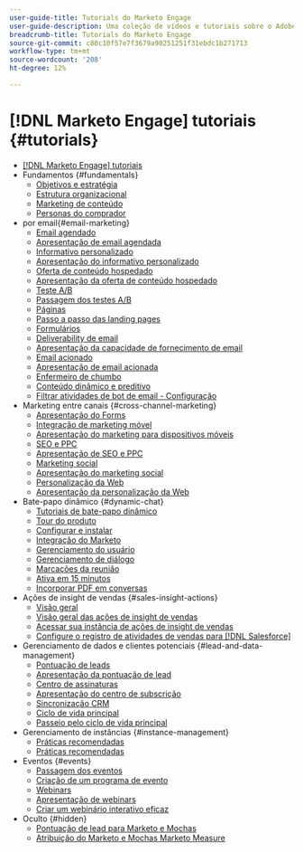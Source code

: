 ```yaml
---
user-guide-title: Tutorials do Marketo Engage
user-guide-description: Uma coleção de vídeos e tutoriais sobre o Adobe Marketo Engage.
breadcrumb-title: Tutorials do Marketo Engage
source-git-commit: c80c10f57e7f3679a90251251f31ebdc1b271713
workflow-type: tm+mt
source-wordcount: '208'
ht-degree: 12%

---
```



# [!DNL Marketo Engage] tutoriais {#tutorials}

+ [[!DNL Marketo Engage] tutoriais](overview.md)
+ Fundamentos {#fundamentals}
   + [Objetivos e estratégia](fundamentals/goals-and-strategy-learn.md)
   + [Estrutura organizacional](fundamentals/organizational-structure-learn.md)
   + [Marketing de conteúdo](fundamentals/content-marketing-learn.md)
   + [Personas do comprador](fundamentals/buyer-personas-learn.md)
+  por email{#email-marketing}
   + [Email agendado](email-marketing/scheduled-email-learn.md)
   + [Apresentação de email agendada](email-marketing/scheduled-email-watch.md)
   + [Informativo personalizado](email-marketing/personalized-newsletter-learn.md)
   + [Apresentação do informativo personalizado](email-marketing/personalized-newsletter-watch.md)
   + [Oferta de conteúdo hospedado](email-marketing/gated-content-offer-learn.md)
   + [Apresentação da oferta de conteúdo hospedado](email-marketing/gated-content-offer-watch.md)
   + [Teste A/B](email-marketing/ab-testing-learn.md)
   + [Passagem dos testes A/B](email-marketing/ab-testing-watch.md)
   + [Páginas ](email-marketing/landing-pages-learn.md)
   + [Passo a passo das landing pages](email-marketing/landing-pages-watch.md)
   + [Formulários](email-marketing/forms-learn.md)
   + [Deliverability de email](email-marketing/email-deliverability-learn.md)
   + [Apresentação da capacidade de fornecimento de email](email-marketing/email-deliverability-watch.md)
   + [Email acionado](email-marketing/triggered-email-learn.md)
   + [Apresentação de email acionada](email-marketing/triggered-email-watch.md)
   + [Enfermeiro de chumbo](email-marketing/lead-nuturing-learn.md)
   + [Conteúdo dinâmico e preditivo](email-marketing/dynamic-and-predictive-content-learn.md)
   + [Filtrar atividades de bot de email - Configuração](filtering-email-bot-activities/setup.md)
+ Marketing entre canais {#cross-channel-marketing}
   + [Apresentação do Forms](email-marketing/forms-watch.md)
   + [Integração de marketing móvel](cross-channel-marketing/mobile-marketing-learn.md)
   + [Apresentação do marketing para dispositivos móveis](cross-channel-marketing/mobile-marketing-watch.md)
   + [SEO e PPC](cross-channel-marketing/seo-and-ppc-learn.md)
   + [Apresentação de SEO e PPC](cross-channel-marketing/seo-and-ppc-watch.md)
   + [Marketing social](cross-channel-marketing/social-marketing-learn.md)
   + [Apresentação do marketing social](cross-channel-marketing/social-marketing-watch.md)
   + [Personalização da Web](cross-channel-marketing/web-personalization-learn.md)
   + [Apresentação da personalização da Web](cross-channel-marketing/web-personalization-watch.md)
+ Bate-papo dinâmico {#dynamic-chat}
   + [Tutoriais de bate-papo dinâmico](dynamic-chat/dynamic-chat-overview.md)
   + [Tour do produto](dynamic-chat/product-tour.md)
   + [Configurar e instalar](dynamic-chat/setup.md)
   + [Integração do Marketo](dynamic-chat/marketo-integration.md)
   + [Gerenciamento do usuário](dynamic-chat/user-management.md)
   + [Gerenciamento de diálogo](dynamic-chat/dialogue-management.md)
   + [Marcações da reunião](dynamic-chat/meeting-booking.md)
   + [Ativa em 15 minutos](dynamic-chat/go-live-in-15-minutes.md)
   + [Incorporar PDF em conversas](dynamic-chat/document-cloud-integration.md)
+ Ações de insight de vendas {#sales-insight-actions}
   + [Visão geral](sales-insight-actions/overview.md)
   + [Visão geral das ações de insight de vendas](sales-insight-actions/sales-insight-actions-overview.md)
   + [Acessar sua instância de ações de insight de vendas](sales-insight-actions/accessing-your-sales-insight-actions-instance.md)
   + [Configure o registro de atividades de vendas para [!DNL Salesforce]](sales-insight-actions/configure-sales-activity-logging-to-salesforce.md)
+ Gerenciamento de dados e clientes potenciais {#lead-and-data-management}
   + [Pontuação de leads](lead-and-data-management/lead-scoring-learn.md)
   + [Apresentação da pontuação de lead](lead-and-data-management/lead-scoring-watch.md)
   + [Centro de assinaturas](lead-and-data-management/subscription-center-learn.md)
   + [Apresentação do centro de subscrição](lead-and-data-management/subscription-center-watch.md)
   + [Sincronização CRM](lead-and-data-management/crm-sync-learn.md)
   + [Ciclo de vida principal](lead-and-data-management/lead-lifecycle-learn.md)
   + [Passeio pelo ciclo de vida principal](lead-and-data-management/lead-lifecycle-watch.md)
+ Gerenciamento de instâncias {#instance-management}
   + [Práticas recomendadas](instance-management/best-practice-learn.md)
   + [Práticas recomendadas](instance-management/best-practice-watch.md)
+ Eventos {#events}
   + [Passagem dos eventos](events/events-watch.md)
   + [Criação de um programa de evento](events/events-learn.md)
   + [Webinars](events/webinar-learn.md)
   + [Apresentação de webinars](events/webinar-watch.md)
   + [Criar um webinário interativo eficaz](events/design-an-effective-interactive-webinar.md)
+ Oculto {#hidden}
   + [Pontuação de lead para Marketo e Mochas](event-recordings/marketo-and-mochas/lead-scoring.md)
   + [Atribuição do Marketo e Mochas Marketo Measure](event-recordings/marketo-and-mochas/attribution.md)
